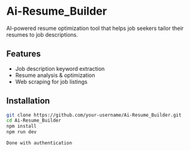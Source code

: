 # Ai-Resume_Builder

AI-powered resume optimization tool that helps job seekers tailor their resumes to job descriptions.

## Features
- Job description keyword extraction
- Resume analysis & optimization
- Web scraping for job listings

## Installation
```sh
git clone https://github.com/your-username/Ai-Resume_Builder.git
cd Ai-Resume_Builder
npm install
npm run dev

Done with authentication
